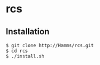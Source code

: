 rcs
===

Installation
------------

    $ git clone http://Hamms/rcs.git
    $ cd rcs
    $ ./install.sh
